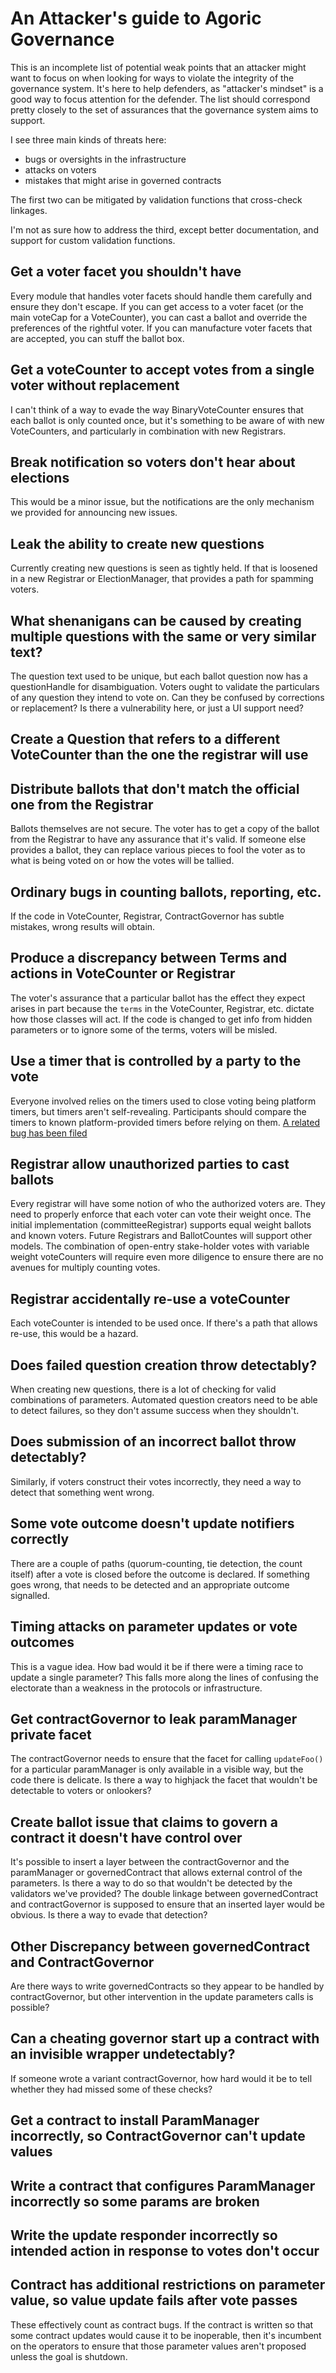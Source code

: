 # An Attacker's guide to Agoric Governance

This is an incomplete list of potential weak points that an attacker might
want to focus on when looking for ways to violate the integrity of the
governance system. It's here to help defenders, as "attacker's mindset" is a
good way to focus attention for the defender. The list should correspond
pretty closely to the set of assurances that the governance system aims to
support.

I see three main kinds of threats here:

 * bugs or oversights in the infrastructure
 * attacks on voters
 * mistakes that might arise in governed contracts 

The first two can be mitigated by validation functions that cross-check linkages.

I'm not as sure how to address the third, except better documentation, and
support for custom validation functions.


## Get a voter facet you shouldn't have

Every module that handles voter facets should handle them carefully and ensure
they don't escape. If you can get access to a voter facet (or the main voteCap
for a VoteCounter), you can cast a ballot and override the preferences of the
rightful voter. If you can manufacture voter facets that are accepted, you can
stuff the ballot box.

## Get a voteCounter to accept votes from a single voter without replacement

I can't think of a way to evade the way BinaryVoteCounter ensures that each
ballot is only counted once, but it's something to be aware of with new
VoteCounters, and particularly in combination with new Registrars.

## Break notification so voters don't hear about elections

This would be a minor issue, but the notifications are the only mechanism we
provided for announcing new issues.

## Leak the ability to create new questions

Currently creating new questions is seen as tightly held. If that is loosened
in a new Registrar or ElectionManager, that provides a path for spamming
voters.

## What shenanigans can be caused by creating multiple questions with the same or very similar text?

The question text used to be unique, but each ballot question now has a
questionHandle for disambiguation. Voters ought to validate the particulars of
any question they intend to vote on. Can they be confused by corrections or
replacement? Is there a vulnerability here, or just a UI support need?

## Create a Question that refers to a different VoteCounter than the one the registrar will use

## Distribute ballots that don't match the official one from the Registrar

Ballots themselves are not secure. The voter has to get a copy of the ballot
from the Registrar to have any assurance that it's valid. If someone else
provides a ballot, they can replace various pieces to fool the voter as to
what is being voted on or how the votes will be tallied.

## Ordinary bugs in counting ballots, reporting, etc.

If the code in VoteCounter, Registrar, ContractGovernor has subtle mistakes,
wrong results will obtain.

## Produce a discrepancy between Terms and actions in VoteCounter or Registrar

The voter's assurance that a particular ballot has the effect they expect
arises in part because the `terms` in the VoteCounter, Registrar,
etc. dictate how those classes will act. If the code is changed to get info
from hidden parameters or to ignore some of the terms, voters will be misled.

## Use a timer that is controlled by a party to the vote

Everyone involved relies on the timers used to close voting being platform
timers, but timers aren't self-revealing. Participants should compare the
timers to known platform-provided timers before relying on them. 
[A related bug has been filed](https://github.com/Agoric/agoric-sdk/issues/3748)

## Registrar allow unauthorized parties to cast ballots

Every registrar will have some notion of who the authorized voters are. They
need to properly enforce that each voter can vote their weight once. The
initial implementation (committeeRegistrar) supports equal weight ballots and
known voters. Future Registrars and BallotCountes will support other models.
The combination of open-entry stake-holder votes with variable weight
voteCounters will require even more diligence to ensure there are no avenues
for multiply counting votes.

## Registrar accidentally re-use a voteCounter

Each voteCounter is intended to be used once. If there's a path that allows
re-use, this would be a hazard.

## Does failed question creation throw detectably?

When creating new questions, there is a lot of checking for valid combinations
of parameters. Automated question creators need to be able to detect failures,
so they don't assume success when they shouldn't.

## Does submission of an incorrect ballot throw detectably?

Similarly, if voters construct their votes incorrectly, they need a way to
detect that something went wrong.

## Some vote outcome doesn't update notifiers correctly

There are a couple of paths (quorum-counting, tie detection, the count itself)
after a vote is closed before the outcome is declared. If something goes
wrong, that needs to be detected and an appropriate outcome signalled.

## Timing attacks on parameter updates or vote outcomes

This is a vague idea. How bad would it be if there were a timing race to update
a single parameter? This falls more along the lines of confusing the electorate
than a weakness in the protocols or infrastructure.

## Get contractGovernor to leak paramManager private facet

The contractGovernor needs to ensure that the facet for calling `updateFoo()`
for a particular paramManager is only available in a visible way, but the code
there is delicate. Is there a way to highjack the facet that wouldn't be
detectable to voters or onlookers?

## Create ballot issue that claims to govern a contract it doesn't have control over

It's possible to insert a layer between the contractGovernor and the
paramManager or governedContract that allows external control of the
parameters. Is there a way to do so that wouldn't be detected by the
validators we've provided? The double linkage between governedContract and
contractGovernor is supposed to ensure that an inserted layer would be
obvious. Is there a way to evade that detection?

## Other Discrepancy between governedContract and ContractGovernor

Are there ways to write governedContracts so they appear to be handled by
contractGovernor, but other intervention in the update parameters calls is
possible?

## Can a cheating governor start up a contract with an invisible wrapper undetectably?

If someone wrote a variant contractGovernor, how hard would it be to tell
whether they had missed some of these checks?

## Get a contract to install ParamManager incorrectly, so ContractGovernor can't update values

## Write a contract that configures ParamManager incorrectly so some params are broken

## Write the update responder incorrectly so intended action in response to votes don't occur

## Contract has additional restrictions on parameter value, so value update fails after vote passes

These effectively count as contract bugs. If the contract is written so that
some contract updates would cause it to be inoperable, then it's incumbent on
the operators to ensure that those parameter values aren't proposed unless the
goal is shutdown.
